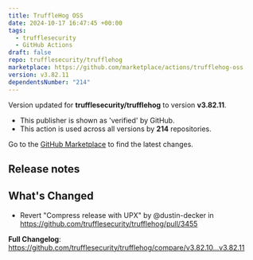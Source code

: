 ```yaml
---
title: TruffleHog OSS
date: 2024-10-17 16:47:45 +00:00
tags:
  - trufflesecurity
  - GitHub Actions
draft: false
repo: trufflesecurity/trufflehog
marketplace: https://github.com/marketplace/actions/trufflehog-oss
version: v3.82.11
dependentsNumber: "214"
---
```



Version updated for **trufflesecurity/trufflehog** to version **v3.82.11**.
- This publisher is shown as 'verified' by GitHub.
- This action is used across all versions by **214** repositories.

Go to the [GitHub Marketplace](https://github.com/marketplace/actions/trufflehog-oss) to find the latest changes.

## Release notes

## What's Changed
* Revert "Compress release with UPX" by @dustin-decker in https://github.com/trufflesecurity/trufflehog/pull/3455


**Full Changelog**: https://github.com/trufflesecurity/trufflehog/compare/v3.82.10...v3.82.11
